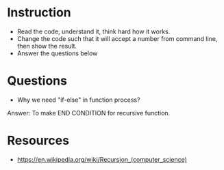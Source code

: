 ﻿# Instruction
* Read the code, understand it, think hard how it works.
* Change the code such that it will accept a number from command line, then show the result.
* Answer the questions below

# Questions
* Why we need "if-else" in function process?

Answer: To make END CONDITION for recursive function.


# Resources
* https://en.wikipedia.org/wiki/Recursion_(computer_science)